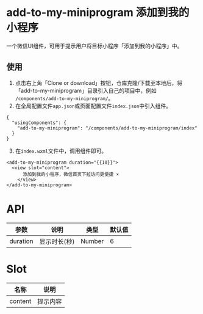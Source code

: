 # add-to-my-miniprogram 添加到我的小程序

一个微信UI组件，可用于提示用户将目标小程序「添加到我的小程序」中。

## 使用

1. 点击右上角「Clone or download」按钮，仓库克隆/下载至本地后，将「add-to-my-miniprogram」目录引入自己的项目中，例如 `/components/add-to-my-miniprogram/`。
2. 在全局配置文件`app.json`或页面配置文件`index.json`中引入组件。
```
{
  "usingComponents": {
    "add-to-my-miniprogram": "/components/add-to-my-miniprogram/index"
  }
}
```
3. 在`index.wxml`文件中，调用组件即可。
```
<add-to-my-miniprogram duration="{{10}}">
  <view slot="content">
	  添加到我的小程序，微信首页下拉访问更便捷 ×
	</view>
</add-to-my-miniprogram>
```

# API

| 参数      | 说明                                      | 类型         | 默认值 |
|----------|------------------------------------------|-------------|-------|
| duration | 显示时长(秒) | Number | 6 |


# Slot

| 名称      | 说明                                      |
|----------|------------------------------------------|
| content | 提示内容 |

